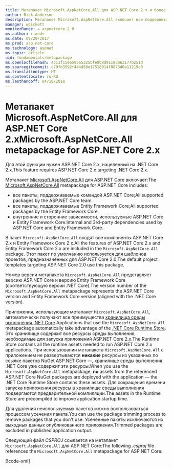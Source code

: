 ```yaml
---
title: Метапакет Microsoft.AspNetCore.All для ASP.NET Core 2.x и более поздних версий
author: Rick-Anderson
description: Метапакет Microsoft.AspNetCore.All включает все поддерживаемые пакеты ASP.NET Core и Entity Framework Core, а также их зависимости.
manager: wpickett
monikerRange: = aspnetcore-2.0
ms.author: riande
ms.date: 09/20/2017
ms.prod: asp.net-core
ms.technology: aspnet
ms.topic: article
uid: fundamentals/metapackage
ms.openlocfilehash: 4c11f15e659565325bfe8b8d91188b62177b251d
ms.sourcegitcommit: c79fd3592f444d58e17518914f8873d0a11219c0
ms.translationtype: HT
ms.contentlocale: ru-RU
ms.lasthandoff: 04/18/2018
---
```

# <a name="microsoftaspnetcoreall-metapackage-for-aspnet-core-2x"></a><span data-ttu-id="b87e6-103">Метапакет Microsoft.AspNetCore.All для ASP.NET Core 2.x</span><span class="sxs-lookup"><span data-stu-id="b87e6-103">Microsoft.AspNetCore.All metapackage for ASP.NET Core 2.x</span></span>

<span data-ttu-id="b87e6-104">Для этой функции нужен ASP.NET Core 2.x, нацеленный на .NET Core 2.x.</span><span class="sxs-lookup"><span data-stu-id="b87e6-104">This feature requires ASP.NET Core 2.x targeting .NET Core 2.x.</span></span>

<span data-ttu-id="b87e6-105">Метапакет [Microsoft.AspNetCore.All](https://www.nuget.org/packages/Microsoft.AspNetCore.All) для ASP.NET Core включает:</span><span class="sxs-lookup"><span data-stu-id="b87e6-105">The [Microsoft.AspNetCore.All](https://www.nuget.org/packages/Microsoft.AspNetCore.All) metapackage for ASP.NET Core includes:</span></span>

* <span data-ttu-id="b87e6-106">все пакеты, поддерживаемые командой ASP.NET Core;</span><span class="sxs-lookup"><span data-stu-id="b87e6-106">All supported packages by the ASP.NET Core team.</span></span>
* <span data-ttu-id="b87e6-107">все пакеты, поддерживаемые Entity Framework Core;</span><span class="sxs-lookup"><span data-stu-id="b87e6-107">All supported packages by the Entity Framework Core.</span></span> 
* <span data-ttu-id="b87e6-108">внутренние и сторонние зависимости, используемые ASP.NET Core и Entity Framework Core.</span><span class="sxs-lookup"><span data-stu-id="b87e6-108">Internal and 3rd-party dependencies used by ASP.NET Core and Entity Framework Core.</span></span> 

<span data-ttu-id="b87e6-109">В пакет `Microsoft.AspNetCore.All` входят все компоненты ASP.NET Core 2.x и Entity Framework Core 2.x.</span><span class="sxs-lookup"><span data-stu-id="b87e6-109">All the features of ASP.NET Core 2.x and Entity Framework Core 2.x are included in the `Microsoft.AspNetCore.All` package.</span></span> <span data-ttu-id="b87e6-110">Этот пакет по умолчанию используется для шаблонов проектов, предназначенных для ASP.NET Core 2.0.</span><span class="sxs-lookup"><span data-stu-id="b87e6-110">The default project templates targeting ASP.NET Core 2.0 use this package.</span></span>

<span data-ttu-id="b87e6-111">Номер версии метапакета `Microsoft.AspNetCore.All` представляет версию ASP.NET Core и версию Entity Framework Core (соответствующую версии .NET Core).</span><span class="sxs-lookup"><span data-stu-id="b87e6-111">The version number of the `Microsoft.AspNetCore.All` metapackage represents the ASP.NET Core version and Entity Framework Core version (aligned with the .NET Core version).</span></span>

<span data-ttu-id="b87e6-112">Приложения, использующие метапакет `Microsoft.AspNetCore.All`, автоматически получают все преимущества [хранилища среды выполнения .NET Core](https://docs.microsoft.com/dotnet/core/deploying/runtime-store).</span><span class="sxs-lookup"><span data-stu-id="b87e6-112">Applications that use the `Microsoft.AspNetCore.All` metapackage automatically take advantage of the [.NET Core Runtime Store](https://docs.microsoft.com/dotnet/core/deploying/runtime-store).</span></span> <span data-ttu-id="b87e6-113">Это хранилище содержит все ресурсы среды выполнения, необходимые для запуска приложений ASP.NET Core 2.x.</span><span class="sxs-lookup"><span data-stu-id="b87e6-113">The Runtime Store contains all the runtime assets needed to run ASP.NET Core 2.x applications.</span></span> <span data-ttu-id="b87e6-114">При использовании метапакета `Microsoft.AspNetCore.All` с приложением не развертываются **никакие** ресурсы из указанных по ссылке пакетов NuGet ASP.NET Core &mdash;, хранилище среды выполнения .NET Core уже содержит эти ресурсы.</span><span class="sxs-lookup"><span data-stu-id="b87e6-114">When you use the `Microsoft.AspNetCore.All` metapackage, **no** assets from the referenced ASP.NET Core NuGet packages are deployed with the application &mdash; the .NET Core Runtime Store contains these assets.</span></span> <span data-ttu-id="b87e6-115">Для сокращения времени запуска приложения ресурсы в хранилище среды выполнения подвергаются предварительной компиляции.</span><span class="sxs-lookup"><span data-stu-id="b87e6-115">The assets in the Runtime Store are precompiled to improve application startup time.</span></span>

<span data-ttu-id="b87e6-116">Для удаления неиспользуемых пакетов можно воспользоваться процессом усечения пакета.</span><span class="sxs-lookup"><span data-stu-id="b87e6-116">You can use the package trimming process to remove packages that you don't use.</span></span> <span data-ttu-id="b87e6-117">Усеченные пакеты исключаются из выходных данных опубликованного приложения.</span><span class="sxs-lookup"><span data-stu-id="b87e6-117">Trimmed packages are excluded in published application output.</span></span>

<span data-ttu-id="b87e6-118">Следующий файл *CSPROJ* ссылается на метапакет `Microsoft.AspNetCore.All` для ASP.NET Core:</span><span class="sxs-lookup"><span data-stu-id="b87e6-118">The following *.csproj* file references the `Microsoft.AspNetCore.All` metapackage for ASP.NET Core:</span></span>

[!code-xml[](../mvc/views/view-compilation/sample/MvcRazorCompileOnPublish2.csproj?highlight=9)]
